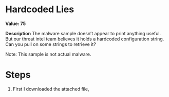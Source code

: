 # Hardcoded Lies

**Value: 75**

**Description**
The malware sample doesn’t appear to print anything useful. But our threat intel team believes it holds a hardcoded configuration string. Can you pull on some strings to retrieve it?

Note: This sample is not actual malware.

# Steps
1. First I downloaded the attached file, 
